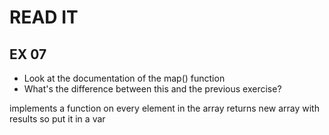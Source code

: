 # READ IT
## EX 07
* Look at the documentation of the map() function
* What's the difference between this and the previous exercise?

implements a function on every element in the array
returns new array with results
so put it in a var